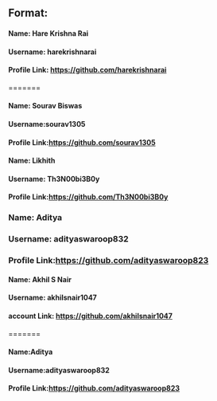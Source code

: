 ## Format:

#### Name: Hare Krishna Rai
#### Username: harekrishnarai
#### Profile Link: https://github.com/harekrishnarai
=======
#### Name: Sourav Biswas
#### Username:sourav1305
#### Profile Link:https://github.com/sourav1305



#### Name: Likhith
#### Username: Th3N00bi3B0y
#### Profile Link:https://github.com/Th3N00bi3B0y


### Name: Aditya 
### Username: adityaswaroop832
### Profile Link:https://github.com/adityaswaroop823

#### Name: Akhil S Nair
#### Username: akhilsnair1047
#### account Link: https://github.com/akhilsnair1047
=======
#### Name:Aditya
#### Username:adityaswaroop832
#### Profile Link:https://github.com/adityaswaroop823

